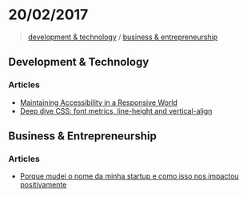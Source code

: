 # 20/02/2017

> [development & technology](#development--technology) /  [business & entrepreneurship](#business--entrepreneurship)


## Development & Technology

### Articles
- [Maintaining Accessibility in a Responsive World](https://www.filamentgroup.com/lab/accessible-responsive.html)
- [Deep dive CSS: font metrics, line-height and vertical-align](http://iamvdo.me/en/blog/css-font-metrics-line-height-and-vertical-align)


## Business & Entrepreneurship

### Articles
- [Porque mudei o nome da minha startup e como isso nos impactou positivamente](https://www.linkedin.com/pulse/porque-mudei-o-nome-da-minha-startup-e-como-isso-nos-rafael-heringer)
